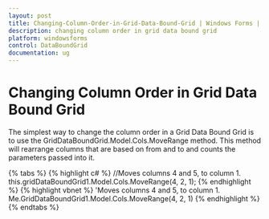 ```yaml
---
layout: post
title: Changing-Column-Order-in-Grid-Data-Bound-Grid | Windows Forms | Syncfusion
description: changing column order in grid data bound grid
platform: windowsforms
control: DataBoundGrid
documentation: ug
---
```


# Changing Column Order in Grid Data Bound Grid

The simplest way to change the column order in a Grid Data Bound Grid is to use the GridDataBoundGrid.Model.Cols.MoveRange method. This method will rearrange columns that are based on from and to and counts the parameters passed into it. 

{% tabs %}
{% highlight c# %}
//Moves columns 4 and 5, to column 1.
this.gridDataBoundGrid1.Model.Cols.MoveRange(4, 2, 1);
{% endhighlight  %}
{% highlight vbnet %}
'Moves columns 4 and 5, to column 1.
Me.GridDataBoundGrid1.Model.Cols.MoveRange(4, 2, 1)
{% endhighlight  %}
{% endtabs %}